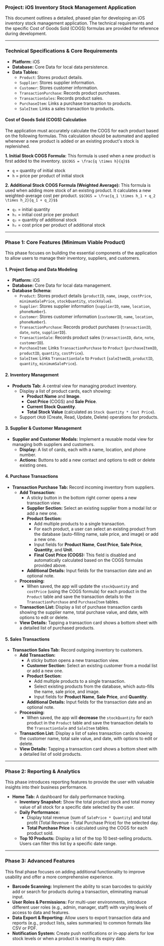 ### Project: iOS Inventory Stock Management Application

This document outlines a detailed, phased plan for developing an iOS inventory stock management application. The technical requirements and the specific Cost of Goods Sold (COGS) formulas are provided for reference during development.

---

### **Technical Specifications & Core Requirements**

* **Platform:** iOS
* **Database:** Core Data for local data persistence.
* **Data Tables:**
    * `Product`: Stores product details.
    * `Supplier`: Stores supplier information.
    * `Customer`: Stores customer information.
    * `TransactionPurchase`: Records product purchases.
    * `TransactionSales`: Records product sales.
    * `PurchaseItem`: Links a purchase transaction to products.
    * `SaleItem`: Links a sales transaction to products.

#### **Cost of Goods Sold (COGS) Calculation**

The application must accurately calculate the COGS for each product based on the following formulas. This calculation should be automated and applied whenever a new product is added or an existing product's stock is replenished.

**1. Initial Stock COGS Formula:**
This formula is used when a new product is first added to the inventory.
`$$COGS = \frac{q \times h}{q}$$`
* `q` = quantity of initial stock
* `h` = price per product of initial stock

**2. Additional Stock COGS Formula (Weighted Average):**
This formula is used when adding more stock of an existing product. It calculates a new weighted-average cost per product.
`$$COGS = \frac{q_1 \times h_1 + q_2 \times h_2}{q_1 + q_2}$$`
* `q₁` = initial quantity
* `h₁` = initial cost price per product
* `q₂` = quantity of additional stock
* `h₂` = cost price per product of additional stock

---

### **Phase 1: Core Features (Minimum Viable Product)**

This phase focuses on building the essential components of the application to allow users to manage their inventory, suppliers, and customers.

#### **1. Project Setup and Data Modeling**
* **Platform:** iOS
* **Database:** Core Data for local data management.
* **Database Schema:**
    * `Product`: Stores product details (`productID`, `name`, `image`, `costPrice`, `minimumSalePrice`, `stockQuantity`, `stockValue`).
    * `Supplier`: Stores supplier information (`supplierID`, `name`, `location`, `phoneNumber`).
    * `Customer`: Stores customer information (`customerID`, `name`, `location`, `phoneNumber`).
    * `TransactionPurchase`: Records product purchases (`transactionID`, `date`, `note`, `supplierID`).
    * `TransactionSale`: Records product sales (`transactionID`, `date`, `note`, `customerID`).
    * `PurchaseItem`: Links `TransactionPurchase` to `Product` (`purchaseItemID`, `productID`, `quantity`, `costPrice`).
    * `SaleItem`: Links `TransactionSale` to `Product` (`saleItemID`, `productID`, `quantity`, `minimumSalePrice`).

#### **2. Inventory Management**
* **Products Tab:** A central view for managing product inventory.
    * Display a list of product cards, each showing:
        * **Product Name** and **Image**.
        * **Cost Price** (COGS) and **Sale Price**.
        * **Current Stock Quantity**.
        * **Total Stock Value** (calculated as `Stock Quantity * Cost Price`).
    * Support `CRUD` (Create, Read, Update, Delete) operations for products.

#### **3. Supplier & Customer Management**
* **Supplier and Customer Modals:** Implement a reusable modal view for managing both suppliers and customers.
    * **Display:** A list of cards, each with a name, location, and phone number.
    * **Actions:** Buttons to add a new contact and options to edit or delete existing ones.

#### **4. Purchase Transactions**
* **Transaction Purchase Tab:** Record incoming inventory from suppliers.
    * **Add Transaction:**
        * A sticky button in the bottom right corner opens a new transaction view.
        * **Supplier Section:** Select an existing supplier from a modal list or add a new one.
        * **Product Section:**
            * Add multiple products to a single transaction.
            * For each product, a user can select an existing product from the database (auto-filling name, sale price, and image) or add a new one.
            * Input fields for **Product Name**, **Cost Price**, **Sale Price**, **Quantity**, and **Unit**.
            * **Final Cost Price (COGS):** This field is disabled and automatically calculated based on the COGS formulas provided above.
        * **Additional Details:** Input fields for the transaction date and an optional note.
    * **Processing:**
        * When saved, the app will update the `stockQuantity` and `costPrice` (using the COGS formula) for each product in the `Product` table and save the transaction details to the `TransactionPurchase` and `PurchaseItem` tables.
    * **Transaction List:** Display a list of purchase transaction cards showing the supplier name, total purchase value, and date, with options to edit or delete.
    * **View Details:** Tapping a transaction card shows a bottom sheet with a detailed list of purchased products.

#### **5. Sales Transactions**
* **Transaction Sales Tab:** Record outgoing inventory to customers.
    * **Add Transaction:**
        * A sticky button opens a new transaction view.
        * **Customer Section:** Select an existing customer from a modal list or add a new one.
        * **Product Section:**
            * Add multiple products to a single transaction.
            * Select existing products from the database, which auto-fills the name, sale price, and image.
            * Input fields for **Product Name**, **Sale Price**, and **Quantity**.
        * **Additional Details:** Input fields for the transaction date and an optional note.
    * **Processing:**
        * When saved, the app will **decrease** the `stockQuantity` for each product in the `Product` table and save the transaction details to the `TransactionSale` and `SaleItem` tables.
    * **Transaction List:** Display a list of sales transaction cards showing the customer name, total sale value, and date, with options to edit or delete.
    * **View Details:** Tapping a transaction card shows a bottom sheet with a detailed list of sold products.

---

### **Phase 2: Reporting & Analytics**

This phase introduces reporting features to provide the user with valuable insights into their business performance.

* **Home Tab:** A dashboard for daily performance tracking.
    * **Inventory Snapshot:** Show the total product stock and total money value of all stock for a specific date selected by the user.
    * **Daily Performance:**
        * Display total revenue (sum of `SalePrice * Quantity`) and total profit (Total Revenue - Total Purchase Price) for the selected day.
        * **Total Purchase Price** is calculated using the COGS for each product sold.
    * **Top 10 Products:** Display a list of the top 10 best-selling products. Users can filter this list by a specific date range.

---

### **Phase 3: Advanced Features**

This final phase focuses on adding additional functionality to improve usability and offer a more comprehensive experience.

* **Barcode Scanning:** Implement the ability to scan barcodes to quickly add or search for products during a transaction, eliminating manual input.
* **User Roles & Permissions:** For multi-user environments, introduce different user roles (e.g., admin, manager, staff) with varying levels of access to data and features.
* **Data Export & Reporting:** Allow users to export transaction data and reports (e.g., product lists, sales summaries) to common formats like CSV or PDF.
* **Notification System:** Create push notifications or in-app alerts for low stock levels or when a product is nearing its expiry date.
